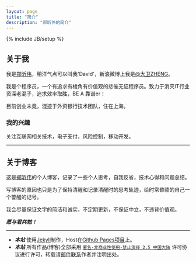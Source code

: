```yaml
---
layout: page
title: "简介"
description: "郑昕伟的简介"
---
```

{% include JB/setup %}

## 关于我

我是[郑昕伟](http://davz.me)，稍洋气点可以叫我'David'，新浪微博上我是[@大卫ZHENG](http://weibo.com/davidzxw)。

我是个程序员，一个有追求有棱角有价值观的悲催无证程序员。致力于消灭IT行业资深老混子，追求效率取胜，BE A 靠谱er！

目前创业未竟，混迹于外资银行技术团队，住在上海。

### 我的兴趣

关注互联网相关技术，电子支付，风险控制，移动开发。

---

## 关于博客

这是[郑昕伟](http://davz.me)的个人博客，记录了一些个人思考，自我反省，技术心得和问题总结。

写博客的原因也只是为了保持清醒和记录清醒时的思考轨迹，给时常昏聩的自己一个警醒的记号。

我会尽量保证文字的简洁和诚实，不定期更新，不保证中立，不违背价值观。

***愿与君共勉！***

---

 * ___本站___ 使用[Jekyll](http://jekyllrb.com/)制作，Host在[Github Pages项目](http://pages.github.com/)上。
 * ___本站___ 所有作品(博客)全部采用 [`署名-非商业性使用-禁止演绎 2.5 中国大陆`](http://creativecommons.org/licenses/by-nc-nd/2.5/cn/) 许可协议进行许可，转载请[邮件联系](mailto:inoyucom@gmail.com)作者并注明出处。
